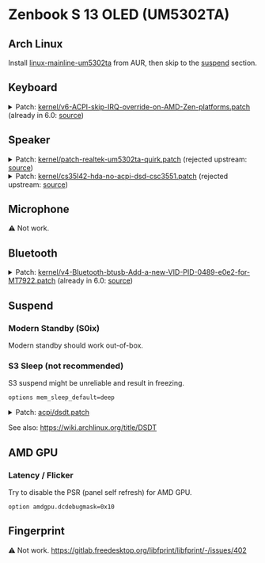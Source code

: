 # Zenbook S 13 OLED (UM5302TA)

## Arch Linux

Install [linux-mainline-um5302ta](https://aur.archlinux.org/packages/linux-mainline-um5302ta) from AUR, then skip to the [suspend](#suspend) section.

## Keyboard

<details>
<summary>
Patch: <a href="./patches/kernel/v6-ACPI-skip-IRQ-override-on-AMD-Zen-platforms.patch">kernel/v6-ACPI-skip-IRQ-override-on-AMD-Zen-platforms.patch</a> (already in 6.0: <a href="https://git.kernel.org/pub/scm/linux/kernel/git/torvalds/linux.git/commit/?id=9946e39fe8d0a5da9eb947d8e40a7ef204ba016e">source</a>)
</summary>

```diff
diff --git a/drivers/acpi/resource.c b/drivers/acpi/resource.c
index c2d494784425..510cdec375c4 100644
--- a/drivers/acpi/resource.c
+++ b/drivers/acpi/resource.c
@@ -416,6 +416,16 @@ static bool acpi_dev_irq_override(u32 gsi, u8 triggering, u8 polarity,
 {
        int i;

+#ifdef CONFIG_X86
+       /*
+        * IRQ override isn't needed on modern AMD Zen systems and
+        * this override breaks active low IRQs on AMD Ryzen 6000 and
+        * newer systems. Skip it.
+        */
+       if (boot_cpu_has(X86_FEATURE_ZEN))
+               return false;
+#endif
+
        for (i = 0; i < ARRAY_SIZE(skip_override_table); i++) {
                const struct irq_override_cmp *entry = &skip_override_table[i];

```

</details>

## Speaker

<details>
<summary>
Patch: <a href="./patches/kernel/patch-realtek-um5302ta-quirk.patch">kernel/patch-realtek-um5302ta-quirk.patch</a> (rejected upstream: <a href="https://patchwork.kernel.org/project/alsa-devel/patch/20220703053225.2203-1-xw897002528@gmail.com/">source</a>)
</summary>

```diff
diff --git a/sound/pci/hda/patch_realtek.c b/sound/pci/hda/patch_realtek.c
index fd630d62b5a0..3c31bd17e091 100644
--- a/sound/pci/hda/patch_realtek.c
+++ b/sound/pci/hda/patch_realtek.c
@@ -9313,6 +9313,7 @@ static const struct snd_pci_quirk alc269_fixup_tbl[] = {
 	SND_PCI_QUIRK(0x1043, 0x1e51, "ASUS Zephyrus M15", ALC294_FIXUP_ASUS_GU502_PINS),
 	SND_PCI_QUIRK(0x1043, 0x1e8e, "ASUS Zephyrus G15", ALC289_FIXUP_ASUS_GA401),
 	SND_PCI_QUIRK(0x1043, 0x1f11, "ASUS Zephyrus G14", ALC289_FIXUP_ASUS_GA401),
+	SND_PCI_QUIRK(0x1043, 0x1f12, "ASUS UM5302TA", ALC287_FIXUP_CS35L41_I2C_2),
 	SND_PCI_QUIRK(0x1043, 0x1d42, "ASUS Zephyrus G14 2022", ALC289_FIXUP_ASUS_GA401),
 	SND_PCI_QUIRK(0x1043, 0x16b2, "ASUS GU603", ALC289_FIXUP_ASUS_GA401),
 	SND_PCI_QUIRK(0x1043, 0x3030, "ASUS ZN270IE", ALC256_FIXUP_ASUS_AIO_GPIO2),
```

</details>

<details>
<summary>
Patch: <a href="./patches/kernel/cs35l42-hda-no-acpi-dsd-csc3551.patch">kernel/cs35l42-hda-no-acpi-dsd-csc3551.patch</a> (rejected upstream: <a href="https://patchwork.kernel.org/project/alsa-devel/patch/20220703053225.2203-1-xw897002528@gmail.com/">source</a>)
</summary>

```diff
diff --git a/sound/pci/hda/cs35l41_hda.c b/sound/pci/hda/cs35l41_hda.c
index 129bffb431c2..ca3f53bba93d 100644
--- a/sound/pci/hda/cs35l41_hda.c
+++ b/sound/pci/hda/cs35l41_hda.c
@@ -1156,7 +1156,7 @@ static int cs35l41_no_acpi_dsd(struct cs35l41_hda *cs35l41, struct device *physd
 	hw_cfg->valid = true;
 	put_device(physdev);

-	if (strncmp(hid, "CLSA0100", 8) == 0) {
+	if (strncmp(hid, "CLSA0100", 8) == 0 || strncmp(hid, "CSC3551", 7) == 0) {
 		hw_cfg->bst_type = CS35L41_EXT_BOOST_NO_VSPK_SWITCH;
 	} else if (strncmp(hid, "CLSA0101", 8) == 0) {
 		hw_cfg->bst_type = CS35L41_EXT_BOOST;
```

</details>

## Microphone

⚠️ Not work.

## Bluetooth

<details>
<summary>
Patch: <a href="./patches/kernel/v4-Bluetooth-btusb-Add-a-new-VID-PID-0489-e0e2-for-MT7922.patch">kernel/v4-Bluetooth-btusb-Add-a-new-VID-PID-0489-e0e2-for-MT7922.patch</a> (already in 6.0: <a href="https://git.kernel.org/pub/scm/linux/kernel/git/torvalds/linux.git/commit/?id=57117d7234dadfba2a83615b2a9369f6f2f9914f">source</a>)
</summary>

```diff
diff --git a/drivers/bluetooth/btusb.c b/drivers/bluetooth/btusb.c
index fb1a67189412..23ff919d7768 100644
--- a/drivers/bluetooth/btusb.c
+++ b/drivers/bluetooth/btusb.c
@@ -480,6 +480,9 @@ static const struct usb_device_id blacklist_table[] = {
 	{ USB_DEVICE(0x13d3, 0x3568), .driver_info = BTUSB_MEDIATEK |
 						     BTUSB_WIDEBAND_SPEECH |
 						     BTUSB_VALID_LE_STATES },
+	{ USB_DEVICE(0x0489, 0xe0e2), .driver_info = BTUSB_MEDIATEK |
+						     BTUSB_WIDEBAND_SPEECH |
+						     BTUSB_VALID_LE_STATES },

 	/* Additional Realtek 8723AE Bluetooth devices */
 	{ USB_DEVICE(0x0930, 0x021d), .driver_info = BTUSB_REALTEK },
```

</details>

## Suspend

### Modern Standby (S0ix)

Modern standby should work out-of-box.

### S3 Sleep (not recommended)

S3 suspend might be unreliable and result in freezing.

```
options mem_sleep_default=deep
```

<details>
<summary>
Patch: <a href="./patches/acpi/dsdt.patch">acpi/dsdt.patch</a>
</summary>

```diff
diff --git a/dsdt.dsl b/dsdt.dsl
index 01b8c57..fa83d84 100644
--- a/dsdt.dsl
+++ b/dsdt.dsl
@@ -18,7 +18,7 @@
  *     Compiler ID      "INTL"
  *     Compiler Version 0x20200717 (538969879)
  */
-DefinitionBlock ("", "DSDT", 2, "_ASUS_", "Notebook", 0x01072009)
+DefinitionBlock ("", "DSDT", 2, "_ASUS_", "Notebook", 0x0107200A)
 {
     External (_SB_.ALIB, MethodObj)    // 2 Arguments
     External (_SB_.APTS, MethodObj)    // 1 Arguments
@@ -413,7 +413,7 @@ DefinitionBlock ("", "DSDT", 2, "_ASUS_", "Notebook", 0x01072009)

     Name (SS1, Zero)
     Name (SS2, Zero)
-    Name (SS3, Zero)
+    Name (SS3, One)
     Name (SS4, One)
     Name (IOST, 0xFFFF)
     Name (TOPM, 0x00000000)
@@ -3298,7 +3298,7 @@ DefinitionBlock ("", "DSDT", 2, "_ASUS_", "Notebook", 0x01072009)
         Zero,
         Zero
     })
-    Name (XS3, Package (0x04)
+    Name (_S3, Package (0x04)
     {
         0x03,
         Zero,
```

</details>

See also: <https://wiki.archlinux.org/title/DSDT>

## AMD GPU

### Latency / Flicker

Try to disable the PSR (panel self refresh) for AMD GPU.

```
option amdgpu.dcdebugmask=0x10
```

## Fingerprint

⚠️ Not work. <https://gitlab.freedesktop.org/libfprint/libfprint/-/issues/402>
